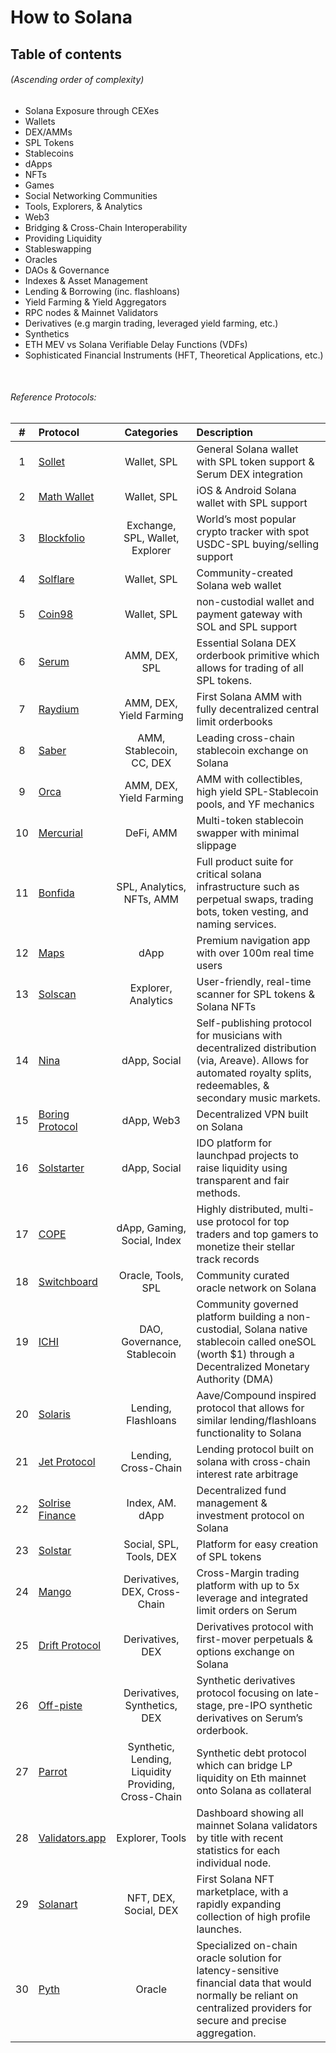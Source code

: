 # How to Solana

## Table of contents
###### (Ascending order of complexity)

* Solana Exposure through CEXes
* Wallets 
* DEX/AMMs
* SPL Tokens
* Stablecoins
* dApps
* NFTs
* Games
* Social Networking Communities
* Tools, Explorers, & Analytics 
* Web3
* Bridging & Cross-Chain Interoperability
* Providing Liquidity
* Stableswapping
* Oracles
* DAOs & Governance
* Indexes & Asset Management
* Lending & Borrowing (inc. flashloans)
* Yield Farming & Yield Aggregators
* RPC nodes & Mainnet Validators
* Derivatives (e.g margin trading, leveraged yield farming, etc.)
* Synthetics 
* ETH MEV vs Solana Verifiable Delay Functions (VDFs)
* Sophisticated Financial Instruments (HFT, Theoretical Applications, etc.)


</br>

###### Reference Protocols:
|  #  |  Protocol  |  Categories  |  Description  | 
 | :-: | :-- | :-: | :-- | 
 |  1  |  [Sollet](https://www.sollet.io)  |  Wallet, SPL  |   General Solana wallet with SPL token support & Serum DEX integration  | 
 |  2  |  [Math Wallet](https://mathwallet.org)  |  Wallet, SPL  |   iOS & Android Solana wallet with SPL support  | 
 |  3  |  [Blockfolio](https://blockfolio.com)  |  Exchange, SPL, Wallet, Explorer  |   World’s most popular crypto tracker with spot USDC-SPL buying/selling support  | 
 |  4  |  [Solflare](https://solflare.com)  |  Wallet, SPL  |   Community-created Solana web wallet   | 
 |  5  |  [Coin98](https://coin98.com)  |  Wallet, SPL  |   non-custodial wallet and payment gateway with SOL and SPL support  | 
 |  6  |  [Serum](https://projectserum.com)  |  AMM, DEX, SPL  |   Essential Solana DEX orderbook primitive which allows for trading of all SPL tokens.  | 
 |  7  |  [Raydium](https://raydium.io)  |  AMM, DEX, Yield Farming  |   First Solana AMM with fully decentralized central limit orderbooks  | 
 |  8  |  [Saber](https://saber.so)  |  AMM, Stablecoin, CC, DEX  |   Leading cross-chain stablecoin exchange on Solana  | 
 |  9  |  [Orca](https://www.orca.so)  |  AMM, DEX, Yield Farming  |   AMM with collectibles, high yield SPL-Stablecoin pools, and YF mechanics  | 
 |  10  |  [Mercurial](https://mercurial.finance)  |  DeFi, AMM  |   Multi-token stablecoin swapper with minimal slippage  | 
 |  11  |  [Bonfida](http://bonfida.org)  |  SPL, Analytics, NFTs, AMM  |   Full product suite for critical solana infrastructure such as perpetual swaps, trading bots, token vesting, and naming services.  | 
 |  12  |  [Maps](https://maps.me)  |  dApp  |   Premium navigation app with over 100m real time users  | 
 |  13  |  [Solscan](https://solscan.io)  |  Explorer, Analytics  |   User-friendly, real-time scanner for SPL tokens & Solana NFTs  | 
 |  14  |  [Nina](https://nina.market)  |  dApp, Social  |   Self-publishing protocol for musicians with decentralized distribution (via, Areave). Allows for automated royalty splits, redeemables, & secondary music markets.  | 
 |  15  |  [Boring Protocol](https://boringprotocol.io)  |  dApp, Web3  |   Decentralized VPN built on Solana  | 
 |  16  |  [Solstarter](https://solstarter.org)  |  dApp, Social  |   IDO platform for launchpad projects to raise liquidity using transparent and fair methods.  | 
 |  17  |  [COPE](https://www.unlimitedcope.com)  |  dApp, Gaming, Social, Index  |   Highly distributed, multi-use protocol for top traders and top gamers to monetize their stellar track records  | 
 |  18  |  [Switchboard](https://switchboard.xyz)  |  Oracle, Tools, SPL  |   Community curated oracle network on Solana  | 
 |  19  |  [ICHI](https://www.ichi.org)  |  DAO, Governance, Stablecoin  |   Community governed platform building a non-custodial, Solana native stablecoin called oneSOL (worth $1) through a Decentralized Monetary Authority (DMA)  | 
 |  20  |  [Solaris](https://solarisprotocol.com)  |  Lending, Flashloans  |   Aave/Compound inspired protocol that allows for similar lending/flashloans functionality to Solana  | 
 |  21  |  [Jet Protocol](https://www.jetprotocol.io)  |  Lending, Cross-Chain  |   Lending protocol built on solana with cross-chain interest rate arbitrage  | 
 |  22  |  [Solrise Finance](https://solrise.finance)  |  Index, AM. dApp  |   Decentralized fund management & investment protocol on Solana  | 
 |  23  |  [Solstar](https://solstar.finance)  |  Social, SPL, Tools, DEX  |   Platform for easy creation of SPL tokens   | 
 |  24  |  [Mango](https://mango.markets)  |  Derivatives, DEX, Cross-Chain  |   Cross-Margin trading platform with up to 5x leverage and integrated limit orders on Serum  | 
 |  25  |  [Drift Protocol](https://www.drift.trade)  |  Derivatives, DEX  |   Derivatives protocol with first-mover perpetuals & options exchange on Solana  | 
 |  26  |  [Off-piste](https://offpiste.io)  |  Derivatives, Synthetics, DEX  |   Synthetic derivatives protocol focusing on late-stage, pre-IPO synthetic derivatives on Serum’s orderbook.  | 
 |  27  |  [Parrot](https://parrot.fi/mint/)  |  Synthetic, Lending, Liquidity Providing, Cross-Chain  |   Synthetic debt protocol which can bridge LP liquidity on Eth mainnet onto Solana as collateral  | 
 |  28  |  [Validators.app](https://www.validators.app)  |  Explorer, Tools  |   Dashboard showing all mainnet Solana validators by title with recent statistics for each individual node.  | 
 |  29  |  [Solanart](https://solanart.io)  |  NFT, DEX, Social, DEX  |   First Solana NFT marketplace,  with a rapidly expanding collection of high profile launches.  | 
 |  30  |  [Pyth](https://pyth.network)  |  Oracle  |   Specialized on-chain oracle solution for latency-sensitive financial data that would normally be reliant on centralized providers for secure and precise aggregation.  |
